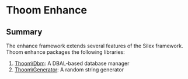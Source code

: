 Thoom Enhance
=============

Summary
-------

The enhance framework extends several features of the Silex framework. Thoom enhance packages the following libraries:

1. [Thoom\Dbm](http://github.com/thoom/Dbm): A DBAL-based database manager
2. [Thoom\Generator](http://github.com/thoom/Generator): A random string generator